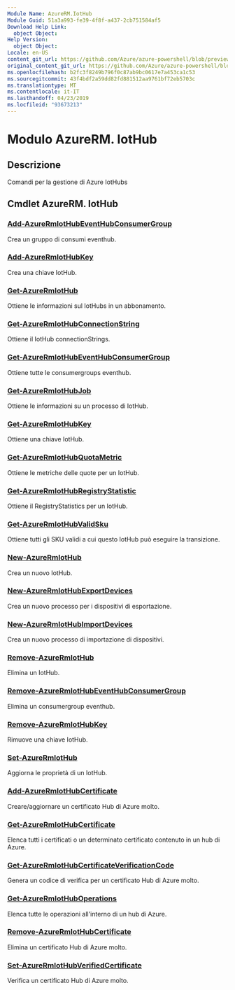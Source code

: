 ```yaml
---
Module Name: AzureRM.IotHub
Module Guid: 51a3a993-fe39-4f8f-a437-2cb751584af5
Download Help Link:
  object Object: 
Help Version:
  object Object: 
Locale: en-US
content_git_url: https://github.com/Azure/azure-powershell/blob/preview/src/ResourceManager/IotHub/Commands.IotHub/help/AzureRM.IotHub.md
original_content_git_url: https://github.com/Azure/azure-powershell/blob/preview/src/ResourceManager/IotHub/Commands.IotHub/help/AzureRM.IotHub.md
ms.openlocfilehash: b2fc3f8249b796f0c87ab9bc0617e7a453ca1c53
ms.sourcegitcommit: 43f4bdf2a59dd82fd881512aa9761bf72eb5703c
ms.translationtype: MT
ms.contentlocale: it-IT
ms.lasthandoff: 04/23/2019
ms.locfileid: "93673213"
---
```

# Modulo AzureRM. IotHub
## Descrizione
Comandi per la gestione di Azure IotHubs

## Cmdlet AzureRM. IotHub
### [Add-AzureRmIotHubEventHubConsumerGroup](Add-AzureRmIotHubEventHubConsumerGroup.md)
Crea un gruppo di consumi eventhub.

### [Add-AzureRmIotHubKey](Add-AzureRmIotHubKey.md)
Crea una chiave IotHub.

### [Get-AzureRmIotHub](Get-AzureRmIotHub.md)
Ottiene le informazioni sul IotHubs in un abbonamento.

### [Get-AzureRmIotHubConnectionString](Get-AzureRmIotHubConnectionString.md)
Ottiene il IotHub connectionStrings.

### [Get-AzureRmIotHubEventHubConsumerGroup](Get-AzureRmIotHubEventHubConsumerGroup.md)
Ottiene tutte le consumergroups eventhub.

### [Get-AzureRmIotHubJob](Get-AzureRmIotHubJob.md)
Ottiene le informazioni su un processo di IotHub.

### [Get-AzureRmIotHubKey](Get-AzureRmIotHubKey.md)
Ottiene una chiave IotHub.

### [Get-AzureRmIotHubQuotaMetric](Get-AzureRmIotHubQuotaMetric.md)
Ottiene le metriche delle quote per un IotHub.

### [Get-AzureRmIotHubRegistryStatistic](Get-AzureRmIotHubRegistryStatistic.md)
Ottiene il RegistryStatistics per un IotHub.

### [Get-AzureRmIotHubValidSku](Get-AzureRmIotHubValidSku.md)
Ottiene tutti gli SKU validi a cui questo IotHub può eseguire la transizione.

### [New-AzureRmIotHub](New-AzureRmIotHub.md)
Crea un nuovo IotHub.

### [New-AzureRmIotHubExportDevices](New-AzureRmIotHubExportDevices.md)
Crea un nuovo processo per i dispositivi di esportazione.

### [New-AzureRmIotHubImportDevices](New-AzureRmIotHubImportDevices.md)
Crea un nuovo processo di importazione di dispositivi.

### [Remove-AzureRmIotHub](Remove-AzureRmIotHub.md)
Elimina un IotHub.

### [Remove-AzureRmIotHubEventHubConsumerGroup](Remove-AzureRmIotHubEventHubConsumerGroup.md)
Elimina un consumergroup eventhub.

### [Remove-AzureRmIotHubKey](Remove-AzureRmIotHubKey.md)
Rimuove una chiave IotHub.

### [Set-AzureRmIotHub](Set-AzureRmIotHub.md)
Aggiorna le proprietà di un IotHub.

### [Add-AzureRmIotHubCertificate](Add-AzureRmIotHubCertificate.md)
Creare/aggiornare un certificato Hub di Azure molto.

### [Get-AzureRmIotHubCertificate](Get-AzureRmIotHubCertificate.md)
Elenca tutti i certificati o un determinato certificato contenuto in un hub di Azure. 

### [Get-AzureRmIotHubCertificateVerificationCode](Get-AzureRmIotHubCertificateVerificationCode.md)
Genera un codice di verifica per un certificato Hub di Azure molto. 

### [Get-AzureRmIotHubOperations](Get-AzureRmIotHubOperations.md)
Elenca tutte le operazioni all'interno di un hub di Azure. 

### [Remove-AzureRmIotHubCertificate](Remove-AzureRmIotHubCertificate.md)
Elimina un certificato Hub di Azure molto.

### [Set-AzureRmIotHubVerifiedCertificate](Set-AzureRmIotHubVerifiedCertificate.md)
Verifica un certificato Hub di Azure molto. 
